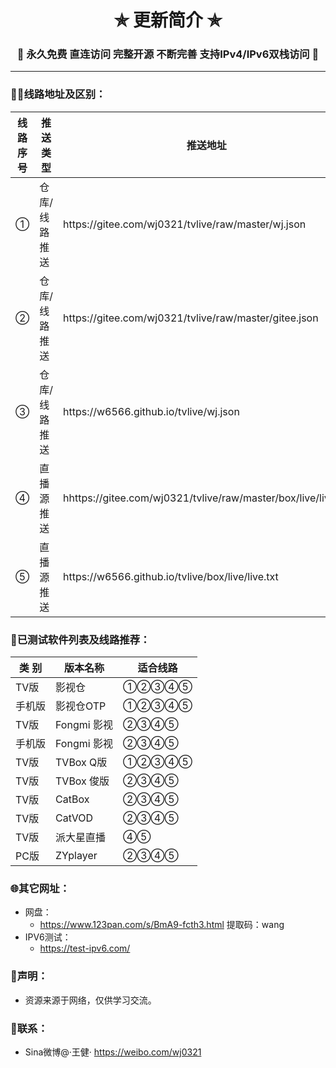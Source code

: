 
<h1 align="center"> ✯ 更新简介 ✯ </h1>
<h3 align="center">🔕 永久免费 直连访问 完整开源 不断完善 支持IPv4/IPv6双栈访问 🔕</h3>

<p align="center">
</p>

---

### 🤹‍♂️线路地址及区别：
<table>
  <thead>
    <tr>
      <th>线路序号</th>
      <th>推送类型</th>
      <th>推送地址</th>
      <th>点播服务</th>
      <th>直播服务</th>
      <th>更新频率</th>
      <th>加载速度</th>
      <th>更新时间</th>
    </tr>
  </thead>
  <tbody>
    <tr>
      <td>①</td>
      <td>仓库/线路推送</td>
      <td>https://gitee.com/wj0321/tvlive/raw/master/wj.json</td>
      <td>国内</td>
      <td>国外</td>
      <td>高</td>
      <td>快</td>
      <td>点播20231221
直播20231223</td>
    </tr>
<tr>
      <td>②</td>
      <td>仓库/线路推送</td>
      <td>https://gitee.com/wj0321/tvlive/raw/master/gitee.json</td>
      <td>国内</td>
      <td>国内</td>
      <td>低</td>
      <td>快</td>
      <td>点播20231221
直播20231216</td>
    </tr>
<tr>
      <td>③</td>
      <td>仓库/线路推送</td>
      <td>https://w6566.github.io/tvlive/wj.json</td>
      <td>国外</td>
      <td>国外</td>
      <td>高</td>
      <td>慢</td>
      <td>点播20231221
直播20231223</td>
    </tr>
<tr>
      <td>④</td>
      <td>直播源推送</td>
      <td>hhttps://gitee.com/wj0321/tvlive/raw/master/box/live/live.txt</td>
      <td>无</td>
      <td>国内</td>
      <td>低</td>
      <td>快</td>
      <td>直播20231216</td>
    </tr>
<tr>
      <td>⑤</td>
      <td>直播源推送</td>
      <td>https://w6566.github.io/tvlive/box/live/live.txt</td>
      <td>无</td>
      <td>国外</td>
      <td>高</td>
      <td>慢</td>
      <td>直播20231223</td>
    </tr>
  </tbody>
</table>


### 🌇已测试软件列表及线路推荐：
<table>
  <thead>
    <tr>
      <th>类 别</th>
      <th>版本名称</th>
      <th>适合线路</th>
    </tr>
  </thead>
  <tbody>
    <tr>
      <td>TV版</td>
      <td>影视仓</td>
      <td>①②③④⑤</td>
    </tr>
  <tr>
      <td>手机版</td>
      <td>影视仓OTP</td>
      <td>①②③④⑤</td>
    </tr>
  <tr>
      <td>TV版</td>
      <td>Fongmi 影视</td>
      <td>②③④⑤</td>
    </tr>
  <tr>
      <td>手机版</td>
      <td>Fongmi 影视</td>
      <td>②③④⑤</td>
    </tr>
    <tr>
      <td>TV版</td>
      <td>TVBox Q版</td>
      <td>①②③④⑤</td>
    </tr>
  <tr>
      <td>TV版</td>
      <td>TVBox 俊版</td>
      <td>②③④⑤</td>
    </tr>
  <tr>
      <td>TV版</td>
      <td>CatBox</td>
      <td>②③④⑤</td>
    </tr>
  <tr>
      <td>TV版</td>
      <td>CatVOD</td>
      <td>②③④⑤</td>
    </tr>
  <tr>
      <td>TV版</td>
      <td>派大星直播</td>
      <td>④⑤</td>
    </tr>
  <tr>
      <td>PC版</td>
      <td>ZYplayer</td>
      <td>②③④⑤</td>
    </tr>
  </tbody>
</table>

### 🌐其它网址：
- 网盘：
  - https://www.123pan.com/s/BmA9-fcth3.html 提取码：wang
- IPV6测试：
  - https://test-ipv6.com/



     
### 📖声明：
- 资源来源于网络，仅供学习交流。



### 📱联系：
- Sina微博@·王健·
https://weibo.com/wj0321
